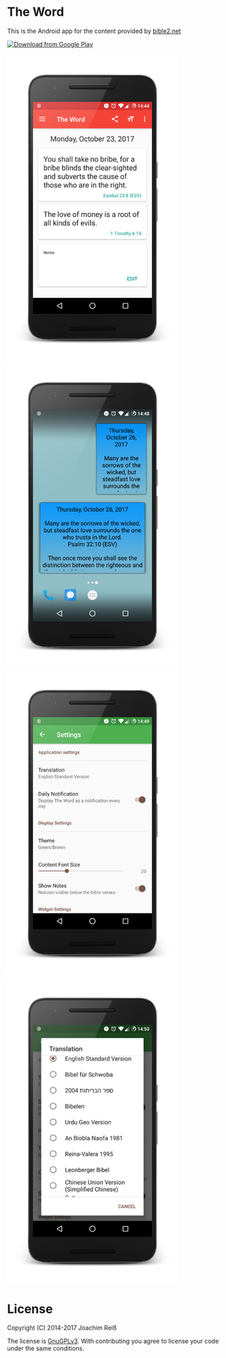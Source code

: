 The Word
=======================
This is the Android app for the content provided by <a href="https://bible2.net">bible2.net</a>

[![Download from Google Play](http://www.android.com/images/brand/android_app_on_play_large.png "Download from Google Play")](https://play.google.com/store/apps/details?id=de.reiss.bible2net.theword)

<img src="https://github.com/JoachimR/Bible2net/blob/master/art/device_0.png" width="400" >
<img src="https://github.com/JoachimR/Bible2net/blob/master/art/device_1.png" width="400" >
<img src="https://github.com/JoachimR/Bible2net/blob/master/art/device_2.png" width="400" >
<img src="https://github.com/JoachimR/Bible2net/blob/master/art/device_3.png" width="400" >


# License
Copyright (C) 2014-2017 Joachim Reiß

The license is [GnuGPLv3](https://github.com/JoachimR/Bible2net/blob/master/LICENSE). With contributing you agree to license your code under the same conditions.
